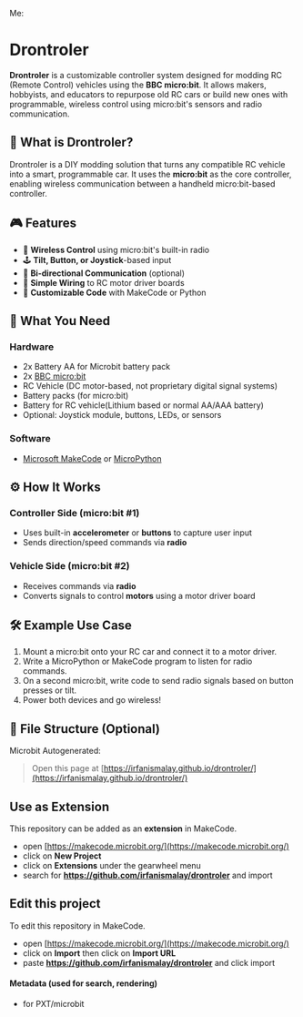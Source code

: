 Me:
# Drontroler

**Drontroler** is a customizable controller system designed for modding RC (Remote Control) vehicles using the **BBC micro:bit**. It allows makers, hobbyists, and educators to repurpose old RC cars or build new ones with programmable, wireless control using micro:bit's sensors and radio communication.

## 🚗 What is Drontroler?

Drontroler is a DIY modding solution that turns any compatible RC vehicle into a smart, programmable car. It uses the **micro:bit** as the core controller, enabling wireless communication between a handheld micro:bit-based controller.

## 🎮 Features

- 📡 **Wireless Control** using micro:bit's built-in radio
- 🕹️ **Tilt, Button, or Joystick**-based input
- 🔄 **Bi-directional Communication** (optional)
- 🔌 **Simple Wiring** to RC motor driver boards
- 🧠 **Customizable Code** with MakeCode or Python

## 🧰 What You Need

### Hardware

- 2x Battery AA for Microbit battery pack
- 2x [BBC micro:bit](https://microbit.org/)
- RC Vehicle (DC motor-based, not proprietary digital signal systems)
- Battery packs (for micro:bit)
- Battery for RC vehicle(Lithium based or normal AA/AAA battery)
- Optional: Joystick module, buttons, LEDs, or sensors

### Software

- [Microsoft MakeCode](https://makecode.microbit.org/) or [MicroPython](https://python.microbit.org/)

## ⚙️ How It Works

### Controller Side (micro:bit #1)

- Uses built-in **accelerometer** or **buttons** to capture user input
- Sends direction/speed commands via **radio**

### Vehicle Side (micro:bit #2)

- Receives commands via **radio**
- Converts signals to control **motors** using a motor driver board

## 🛠️ Example Use Case

1. Mount a micro:bit onto your RC car and connect it to a motor driver.
2. Write a MicroPython or MakeCode program to listen for radio commands.
3. On a second micro:bit, write code to send radio signals based on button presses or tilt.
4. Power both devices and go wireless!

## 📁 File Structure (Optional)


Microbit Autogenerated:
> Open this page at [https://irfanismalay.github.io/drontroler/](https://irfanismalay.github.io/drontroler/)

## Use as Extension

This repository can be added as an **extension** in MakeCode.

* open [https://makecode.microbit.org/](https://makecode.microbit.org/)
* click on **New Project**
* click on **Extensions** under the gearwheel menu
* search for **https://github.com/irfanismalay/drontroler** and import

## Edit this project

To edit this repository in MakeCode.

* open [https://makecode.microbit.org/](https://makecode.microbit.org/)
* click on **Import** then click on **Import URL**
* paste **https://github.com/irfanismalay/drontroler** and click import

#### Metadata (used for search, rendering)

* for PXT/microbit
<script src="https://makecode.com/gh-pages-embed.js"></script><script>makeCodeRender("{{ site.makecode.home_url }}", "{{ site.github.owner_name }}/{{ site.github.repository_name }}");</script>
